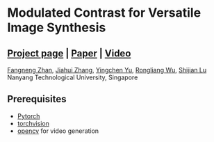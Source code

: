 # Modulated Contrast for Versatile Image Synthesis

## [Project page](https://sites.google.com/view/fnzhan) |   [Paper](https://arxiv.org/abs/) | [Video](https://www.youtube.com/)
<!-- Modulated Contrast for Versatile Image Synthesis (Arxiuv). -->
<!-- <br> -->
[Fangneng Zhan](https://sites.google.com/view/fnzhan), [Jiahui Zhang]( ), [Yingchen Yu](https://scholar.google.com.sg/citations?user=0cet0X8AAAAJ&hl=en), [Rongliang Wu](https://scholar.google.com.sg/citations?user=SZkh3iAAAAAJ&hl=en), [Shijian Lu](https://scholar.google.com.sg/citations?user=uYmK-A0AAAAJ&hl=en) <br>
Nanyang Technological University, Singapore <br>

## Prerequisites
- [Pytorch](http://pytorch.org/)
- [torchvision](https://github.com/pytorch/vision)
- [opencv](https://opencv.org/) for video generation
